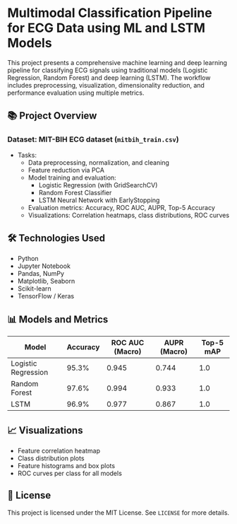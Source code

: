 # Multimodal Classification Pipeline for ECG Data using ML and LSTM Models

This project presents a comprehensive machine learning and deep learning pipeline for classifying ECG signals using traditional models (Logistic Regression, Random Forest) and deep learning (LSTM). The workflow includes preprocessing, visualization, dimensionality reduction, and performance evaluation using multiple metrics.

## 📚 Project Overview

### Dataset: MIT-BIH ECG dataset (`mitbih_train.csv`)
- Tasks:
  - Data preprocessing, normalization, and cleaning
  - Feature reduction via PCA
  - Model training and evaluation:
    - Logistic Regression (with GridSearchCV)
    - Random Forest Classifier
    - LSTM Neural Network with EarlyStopping
  - Evaluation metrics: Accuracy, ROC AUC, AUPR, Top-5 Accuracy
  - Visualizations: Correlation heatmaps, class distributions, ROC curves

## 🛠️ Technologies Used

- Python
- Jupyter Notebook
- Pandas, NumPy
- Matplotlib, Seaborn
- Scikit-learn
- TensorFlow / Keras

## 📊 Models and Metrics

| Model              | Accuracy | ROC AUC (Macro) | AUPR (Macro) | Top-5 mAP |
|-------------------|----------|------------------|---------------|-------------|
| Logistic Regression | 95.3%   | 0.945           | 0.744        | 1.0         |
| Random Forest      | 97.6%   | 0.994           | 0.933        | 1.0         |
| LSTM               | 96.9%   | 0.977           | 0.867        | 1.0         |

## 📈 Visualizations

- Feature correlation heatmap
- Class distribution plots
- Feature histograms and box plots
- ROC curves per class for all models

## 📄 License

This project is licensed under the MIT License. See `LICENSE` for more details.
